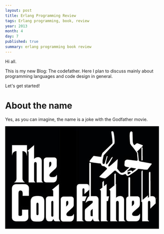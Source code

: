 ```yaml
---
layout: post
title: Erlang Programming Review
tags: Erlang programming, book, review
year: 2013
month: 4
day: 7
published: true
summary: erlang programming book review
---
```


Hi all.

This is my new Blog: The codefather. Here I plan to discuss mainly about programming languages and code design in general. 

Let's get started!

About the name
==============

Yes, as you can imagine, the name is a joke with the Godfather movie. 

<img src='/images/codefather.jpg'/>
